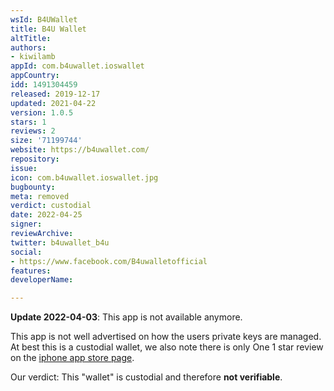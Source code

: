 ```yaml
---
wsId: B4UWallet
title: B4U Wallet
altTitle: 
authors:
- kiwilamb
appId: com.b4uwallet.ioswallet
appCountry: 
idd: 1491304459
released: 2019-12-17
updated: 2021-04-22
version: 1.0.5
stars: 1
reviews: 2
size: '71199744'
website: https://b4uwallet.com/
repository: 
issue: 
icon: com.b4uwallet.ioswallet.jpg
bugbounty: 
meta: removed
verdict: custodial
date: 2022-04-25
signer: 
reviewArchive: 
twitter: b4uwallet_b4u
social:
- https://www.facebook.com/B4uwalletofficial
features: 
developerName: 

---
```


**Update 2022-04-03**: This app is not available anymore.

This app is not well advertised on how the users private keys are managed.
At best this is a custodial wallet, we also note there is only One 1 star review on the [iphone app store page](https://apps.apple.com/us/app/b4u-wallet/id1491304459?ls=1).

Our verdict: This "wallet" is custodial and therefore **not verifiable**.

